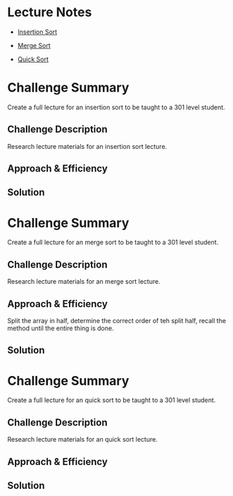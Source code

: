 

# Lecture Notes

* [Insertion Sort](insertionSord.md)

* [Merge Sort](mergeSort.md)

* [Quick Sort](quickSort.md)
# Challenge Summary

Create a full lecture for an insertion sort to be taught to a 301 level student.

## Challenge Description

Research lecture materials for an insertion sort lecture.

## Approach & Efficiency
<!-- What approach did you take? Why? What is the Big O space/time for this approach? -->

## Solution
<!-- Embedded whiteboard image -->



# Challenge Summary
Create a full lecture for an merge sort to be taught to a 301 level student.

## Challenge Description
Research lecture materials for an merge sort lecture.

## Approach & Efficiency

Split the array in half, determine the correct order of teh split half, recall the method until the entire thing is done.

## Solution
<!-- Embedded whiteboard image -->

# Challenge Summary
Create a full lecture for an quick sort to be taught to a 301 level student.

## Challenge Description
Research lecture materials for an quick sort lecture.

## Approach & Efficiency


## Solution
<!-- Embedded whiteboard image -->
